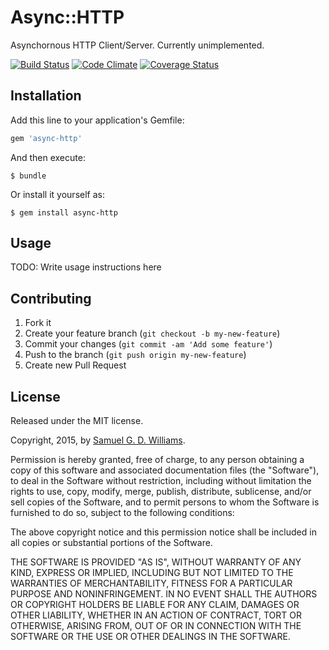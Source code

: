 # Async::HTTP

Asynchornous HTTP Client/Server. Currently unimplemented.

[![Build Status](https://secure.travis-ci.org/socketry/async-http.svg)](http://travis-ci.org/socketry/async-http)
[![Code Climate](https://codeclimate.com/github/socketry/async-http.svg)](https://codeclimate.com/github/socketry/async-http)
[![Coverage Status](https://coveralls.io/repos/socketry/async-http/badge.svg)](https://coveralls.io/r/socketry/async-http)

## Installation

Add this line to your application's Gemfile:

```ruby
gem 'async-http'
```

And then execute:

	$ bundle

Or install it yourself as:

	$ gem install async-http

## Usage

TODO: Write usage instructions here

## Contributing

1. Fork it
2. Create your feature branch (`git checkout -b my-new-feature`)
3. Commit your changes (`git commit -am 'Add some feature'`)
4. Push to the branch (`git push origin my-new-feature`)
5. Create new Pull Request

## License

Released under the MIT license.

Copyright, 2015, by [Samuel G. D. Williams](http://www.codeotaku.com/samuel-williams).

Permission is hereby granted, free of charge, to any person obtaining a copy
of this software and associated documentation files (the "Software"), to deal
in the Software without restriction, including without limitation the rights
to use, copy, modify, merge, publish, distribute, sublicense, and/or sell
copies of the Software, and to permit persons to whom the Software is
furnished to do so, subject to the following conditions:

The above copyright notice and this permission notice shall be included in
all copies or substantial portions of the Software.

THE SOFTWARE IS PROVIDED "AS IS", WITHOUT WARRANTY OF ANY KIND, EXPRESS OR
IMPLIED, INCLUDING BUT NOT LIMITED TO THE WARRANTIES OF MERCHANTABILITY,
FITNESS FOR A PARTICULAR PURPOSE AND NONINFRINGEMENT. IN NO EVENT SHALL THE
AUTHORS OR COPYRIGHT HOLDERS BE LIABLE FOR ANY CLAIM, DAMAGES OR OTHER
LIABILITY, WHETHER IN AN ACTION OF CONTRACT, TORT OR OTHERWISE, ARISING FROM,
OUT OF OR IN CONNECTION WITH THE SOFTWARE OR THE USE OR OTHER DEALINGS IN
THE SOFTWARE.

